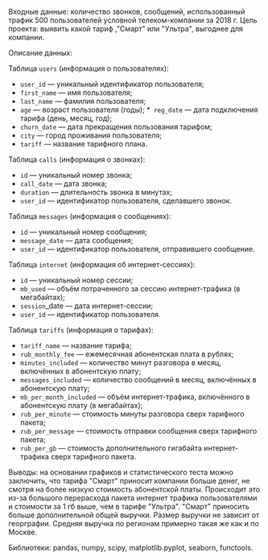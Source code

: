 Входные данные:  количество звонков, сообщений, использованный трафик 500 пользователей условной телеком-компании за 2018 г. 
Цель проекта: выявить какой тариф ,"Смарт" или "Ультра", выгоднее для компании.


Описание данных:

Таблица `users` (информация о пользователях):
* `user_id` — уникальный идентификатор пользователя;
* `first_name` — имя пользователя;
* `last_name` — фамилия пользователя;
* `age` — возраст пользователя (годы);
*` reg_date` — дата подключения тарифа (день, месяц, год);
* `churn_date` — дата прекращения пользования тарифом;
* `city` — город проживания пользователя;
* `tariff` — название тарифного плана.

Таблица `calls` (информация о звонках):
* `id` — уникальный номер звонка;
* `call_date` — дата звонка;
* `duration` — длительность звонка в минутах;
* `user_id` — идентификатор пользователя, сделавшего звонок.

Таблица `messages` (информация о сообщениях):
* `id` — уникальный номер сообщения;
* `message_date` — дата сообщения;
* `user_id` — идентификатор пользователя, отправившего сообщение.

Таблица `internet` (информация об интернет-сессиях):
* `id` — уникальный номер сессии;
* `mb_used` — объём потраченного за сессию интернет-трафика (в мегабайтах);
* `session`_date — дата интернет-сессии;
* `user_id` — идентификатор пользователя.

Таблица `tariffs` (информация о тарифах):
* `tariff_name` — название тарифа;
* `rub_monthly_fee` — ежемесячная абонентская плата в рублях;
* `minutes_included` — количество минут разговора в месяц, включённых в абонентскую плату;
* `messages_included` — количество сообщений в месяц, включённых в абонентскую плату;
* `mb_per_month_included` — объём интернет-трафика, включённого в абонентскую плату (в мегабайтах);
* `rub_per_minute` — стоимость минуты разговора сверх тарифного пакета;
* `rub_per_message` — стоимость отправки сообщения сверх тарифного пакета;
* `rub_per_gb` — стоимость дополнительного гигабайта интернет-трафика сверх тарифного пакета.

Выводы: на основании графиков и статистического теста можно заключить, что тарифа "Смарт" приносит компании больше денег, не смотря на более низкую стоимость абонентской платы. Происходит это из-за большого перерасхода пакета интернет трафика пользователями и стоимости за 1 гб выше, чем в тарифе "Ультра". "Смарт" приносить больше дополнительной общей выручки. Размер выручки не зависит от георграфии. Средняя выручка по регионам примерно такая же как и по Москве.

Библиотеки: pandas, numpy, scipy, matplotlib.pyplot, seaborn, functools.
